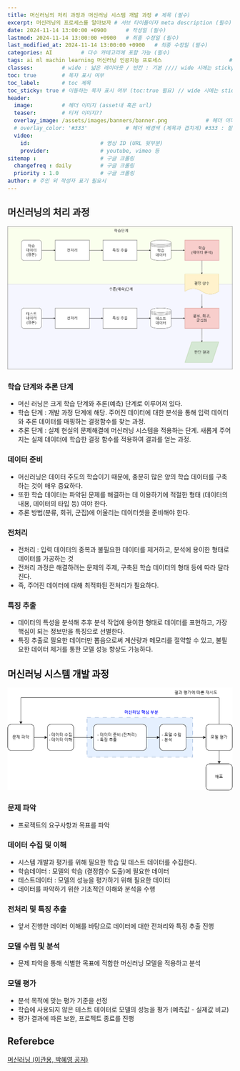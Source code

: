 ```yaml
---
title: 머신러닝의 처리 과정과 머신러닝 시스템 개발 과정 # 제목 (필수)
excerpt: 머신러닝의 프로세스를 알아보자 # 서브 타이틀이자 meta description (필수)
date: 2024-11-14 13:00:00 +0900      # 작성일 (필수)
lastmod: 2024-11-14 13:00:00 +0900   # 최종 수정일 (필수)
last_modified_at: 2024-11-14 13:00:00 +0900   # 최종 수정일 (필수)
categories: AI         # 다수 카테고리에 포함 가능 (필수)
tags: ai ml machin learning 머신러닝 인공지능 프로세스                     # 태그 복수개 가능 (필수)
classes:         # wide : 넓은 레이아웃 / 빈칸 : 기본 //// wide 시에는 sticky toc 불가
toc: true        # 목차 표시 여부
toc_label:       # toc 제목
toc_sticky: true # 이동하는 목차 표시 여부 (toc:true 필요) // wide 시에는 sticky toc 불가
header: 
  image:         # 헤더 이미지 (asset내 혹은 url)
  teaser:        # 티저 이미지??
  overlay_image: /assets/images/banners/banner.png            # 헤더 이미지 (제목과 겹치게)
  # overlay_color: '#333'            # 헤더 배경색 (제목과 겹치게) #333 : 짙은 회색 (필수)
  video:
    id:                      # 영상 ID (URL 뒷부분)
    provider:                # youtube, vimeo 등
sitemap :                    # 구글 크롤링
  changefreq : daily         # 구글 크롤링
  priority : 1.0             # 구글 크롤링
author: # 주인 외 작성자 표기 필요시
---
```

<!--postNo: 20241114_001-->  

## 머신러닝의 처리 과정  

![](/assets/images/20241114_001_001.png)  

### 학습 단계와 추론 단계  

- 머신 러닝은 크게 학습 단계와 추론(예측) 단계로 이루어져 있다.  
- 학습 단계 : 개발 과정 단계에 해당. 주어진 데이터에 대한 분석을 통해 입력 데이터와 추론 데이터를 매핑하는 결정함수를 찾는 과정.  
- 추론 단계 : 실제 현실의 문제해결에 머신러닝 시스템을 적용하는 단계. 새롭게 주어지는 실제 데이터에 학습한 결정 함수를 적용하여 결과를 얻는 과정.  

### 데이터 준비  

- 머신러닝은 데이터 주도의 학습이기 때문에, 충분히 많은 양의 학습 데이터를 구축하는 것이 매우 중요하다.  
- 또한 학습 데이터는 파악된 문제를 해결하는 데 이용하기에 적절한 형태 (데이터의 내용, 데이터의 타입 등) 여야 한다.  
- 추론 방법(분류, 회귀, 군집)에 어울리는 데이터셋을 준비해야 한다.  

### 전처리  

- 전처리 : 입력 데이터의 중복과 불필요한 데이터를 제거하고, 분석에 용이한 형태로 데이터를 가공하는 것  
- 전처리 과정은 해결하려는 문제의 주제, 구축된 학습 데이터의 형태 등에 따라 달라진다.  
- 즉, 주어진 데이터에 대해 최적화된 전처리가 필요하다.  

### 특징 추출  

- 데이터의 특성을 분석해 추후 분석 작업에 용이한 형태로 데이터를 표현하고, 가장 핵심이 되는 정보만을 특징으로 선별한다.  
- 특징 추출로 필요한 데이터만 뽑음으로써 계산량과 메모리를 절약할 수 있고, 불필요한 데이터 제거를 통한 모델 성능 향상도 가능하다.  



## 머신러닝 시스템 개발 과정  

![](/assets/images/20241114_001_002.png)  

### 문제 파악  

- 프로젝트의 요구사항과 목표를 파악  

### 데이터 수집 및 이해  

- 시스템 개발과 평가를 위해 필요한 학습 및 테스트 데이터를 수집한다.  
- 학습데이터 : 모델의 학습 (결정함수 도출)에 필요한 데이터  
- 테스트데이터 : 모델의 성능을 평가하기 위해 필요한 데이터  
- 데이터를 파악하기 위한 기초적인 이해와 분석을 수행  

### 전처리 및 특징 추출  

- 앞서 진행한 데이터 이해를 바탕으로 데이터에 대한 전처리와 특징 추출 진행  

### 모델 수립 및 분석  

- 문제 파악을 통해 식별한 목표에 적합한 머신러닝 모델을 적용하고 분석  

### 모델 평가  

- 분석 목적에 맞는 평가 기준을 선정  
- 학습에 사용되지 않은 테스트 데이터로 모델의 성능을 평가 (예측값 - 실제값 비교)  
- 평가 결과에 따른 보완, 프로젝트 종료를 진행  


## Referebce  

[머신러닝 (이관용, 박혜영 공저)](https://search.shopping.naver.com/book/catalog/33751852618?cat_id=50005558&frm=PBOKPRO&query=머신러닝+이관용&NaPm=ct%3Dm3hfzyhc%7Cci%3D228c56736e9b189c35b08cbd8c5ddb7f9e67e63e%7Ctr%3Dboknx%7Csn%3D95694%7Chk%3D8bfde20797c97955dc000ea62799753a0da42a06)
  